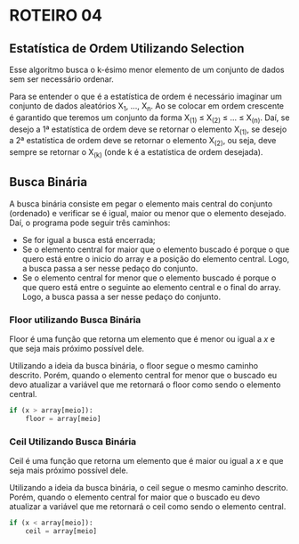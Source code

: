 # ROTEIRO 04

## Estatística de Ordem Utilizando Selection

Esse algoritmo busca o k-ésimo menor elemento de um conjunto de dados sem ser necessário ordenar.


Para se entender o que é a estatística de ordem é necessário imaginar um conjunto de dados aleatórios X<sub>1</sub>, ..., X<sub>n</sub>. Ao se colocar em ordem crescente é garantido que teremos um conjunto da forma X<sub>(1)</sub> &le; X<sub>(2)</sub> &le; ... &le;	X<sub>(n)</sub>. Daí, se desejo a 1ª estatística de ordem deve se retornar o elemento X<sub>(1)</sub>, se desejo a 2ª estatística de ordem deve se retornar o elemento X<sub>(2)</sub>, ou seja, deve sempre se retornar o X<sub>(k)</sub> (onde k é a estatística de ordem desejada).

## Busca Binária

A busca binária consiste em pegar o elemento mais central do conjunto (ordenado) e verificar se é igual, maior ou menor que o elemento desejado. Daí, o programa pode seguir três caminhos: 
* Se for igual a busca está encerrada;
* Se o elemento central for maior que o elemento buscado é porque o que quero está entre o inicio do array e a posição do elemento central. Logo, a busca passa a ser nesse pedaço do conjunto.
* Se o elemento central for menor que o elemento buscado é porque o que quero está entre o seguinte ao elemento central e o final do array. Logo, a busca passa a ser nesse pedaço do conjunto.

### Floor utilizando Busca Binária

Floor é uma função que retorna um elemento que é menor ou igual a _x_ e que seja mais próximo possível dele. 

Utilizando a ideia da busca binária, o floor segue o mesmo caminho descrito. Porém, quando o elemento central for menor que o buscado eu devo atualizar a variável que me retornará o floor como sendo o elemento central.

```python
if (x > array[meio]):
    floor = array[meio]
```

### Ceil Utilizando Busca Binária

Ceil é uma função que retorna um elemento que é maior ou igual a _x_ e que seja mais próximo possível dele.

Utilizando a ideia da busca binária, o ceil segue o mesmo caminho descrito. Porém, quando o elemento central for maior que o buscado eu devo atualizar a variável que me retornará o ceil como sendo o elemento central.

```python
if (x < array[meio]):
    ceil = array[meio]
```
